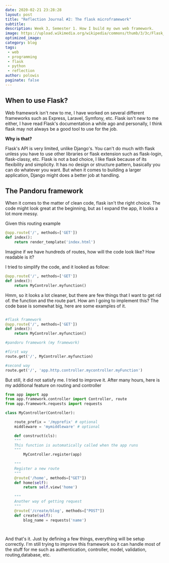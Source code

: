 ```yaml
---
date: 2020-02-21 23:28:28
layout: post
title: "Reflection Journal #2: The flask microframework"
subtitle:
description: Week 3, Semester 1. How I build my own web framework.
image: https://upload.wikimedia.org/wikipedia/commons/thumb/3/3c/Flask_logo.svg/1200px-Flask_logo.svg.png
optimized_image:
category: blog
tags:
 - web
 - programming
 - flask
 - python
 - reflection
author: polowis
paginate: false
---
```


## When to use Flask?
Web framework isn't new to me, I have worked on several different frameworks such as Express, Laravel, Symfony, etc. Flask isn't new to me either, I have read Flask's documentation a while ago and personally, I think flask may not always be a good tool to use for the job. 

**Why is that?**

Flask's API is very limited, unlike Django's. You can't do much with flask unless you have to use other libraries or flask extension such as flask-login, flask-classy, etc. Flask is not a bad choice, I like flask because of its flexibility and simplicity. It has no design or structure pattern, basically you can do whatever you want. But when it comes to building a larger application, Django might does a better job at handling. 


## The Pandoru framework

When it comes to the matter of clean code, flask isn't the right choice. The code might look great at the beginning, but as I expand the app, it looks a lot more messy. 

Given this routing example
```python
@app.route('/', methods=['GET'])
def index():
    return render_template('index.html')
```

Imagine if we have hundreds of routes, how will the code look like? How readable is it?

I tried to simplify the code, and it looked as follow:

```python
@app.route('/', methods=['GET'])
def index():
    return MyController.myfunction()
```

Hmm, so it looks a lot cleaner, but there are few things that I want to get rid of. the function and the route part. How am I going to implement this? The code base is somewhat big, here are some examples of it. 

```python

#flask framework
@app.route('/', methods=['GET'])
def index():
    return MyController.myfunction()

#pandoru framework (my framework)

#first way
route.get('/', MyController.myfunction)

#second way
route.get('/', 'app.http.controller.mycontroller.myFunction')


```
But still, it did not satisfy me. I tried to improve it. After many hours, here is my additional feature on routing and controller

```python
from app import app
from app.framework.controller import Controller, route
from app.framework.requests import requests

class MyController(Controller):

    route_prefix = '/myprefix' # optional
    middleware = 'mymiddleware' # optional

    def construct(cls):
    """
    This function is automatically called when the app runs
    """
        MyController.register(app)
    
    """
    Register a new route
    """
    @route('/home', methods=["GET"])
    def home(self):
        return self.view('home')
    
    """
    Another way of getting request
    """
    @route('/create/blog', methods=["POST"])
    def create(self):
        blog_name = requests('name')

    

```

And that's it. Just by defining a few things, everything will be setup correctly. I'm still trying to improve this framework so it can handle most of the stuff for me such as authentication, controller, model, validation, routing,database, etc.
